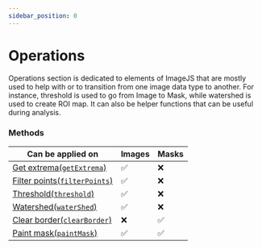 ```yaml
---
sidebar_position: 0
---
```


# Operations

Operations section is dedicated to elements of ImageJS that are mostly used to help with or to transition from one image data type to another.
For instance, threshold is used to go from Image to Mask, while watershed is used to create ROI map. It can also be helper functions that can be useful during analysis.

### Methods

| Can be applied on                                                                     | Images   | Masks    |
| ------------------------------------------------------------------------------------- | -------- | -------- |
| [Get extrema(`getExtrema`)](./Get%20extrema.md 'internal link on getExtrema')         | &#9989;  | &#10060; |
| [Filter points(`filterPoints`)](./Remove%20points.md 'internal link on filterPoints') | &#9989;  | &#10060; |
| [Threshold(`threshold`)](./Threshold.md 'internal link on threshold')                 | &#9989;  | &#10060; |
| [Watershed(`waterShed`)](./Watershed.md 'internal link on watershed')                 | &#9989;  | &#10060; |
| [Clear border(`clearBorder`)](./Clear%20border.md 'internal link on clear border')    | &#10060; | &#9989;  |
| [Paint mask(`paintMask`)](./Paint%20mask.md 'internal link on paint mask')            | &#9989;  | &#9989;  |
